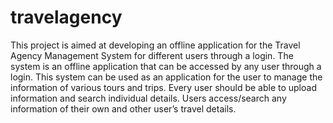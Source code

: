 # travelagency
This project is aimed at developing an offline application for the Travel Agency Management System for different users through a login. The system is an offline application that can be accessed by any user through a login. This system can be used as an application for the user to manage the information of various tours and trips. Every user should be able to upload  information and search individual details. Users access/search any information of their own and other user’s travel details. 
